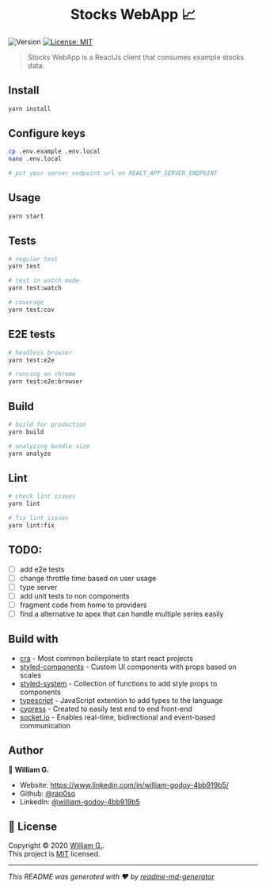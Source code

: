 <h1 align="center">Stocks WebApp 📈</h1>

<p>
  <img alt="Version" src="https://img.shields.io/badge/version-0.1.0-blue.svg?cacheSeconds=2592000" />
  <a href="https://opensource.org/licenses/MIT" target="_blank">
    <img alt="License: MIT" src="https://img.shields.io/badge/License-MIT-yellow.svg" />
  </a>
</p>

> Stocks WebApp is a ReactJs client that consumes example stocks data.

## Install

```sh
yarn install
```

## Configure keys

```sh
cp .env.example .env.local
nano .env.local

# put your server endpoint url on REACT_APP_SERVER_ENDPOINT
```

## Usage

```sh
yarn start
```

## Tests

```sh
# regular test
yarn test

# test in watch mode
yarn test:watch

# coverage
yarn test:cov
```

## E2E tests

```sh
# headless browser
yarn test:e2e

# running on chrome
yarn test:e2e:browser
```

## Build

```sh
# build for production
yarn build

# analyzing bundle size
yarn analyze
```

## Lint

```sh
# check lint issues
yarn lint

# fix lint issues
yarn lint:fix
```

## TODO:

- [ ] add e2e tests
- [ ] change throttle time based on user usage
- [ ] type server
- [ ] add unit tests to non components
- [ ] fragment code from home to providers
- [ ] find a alternative to apex that can handle multiple series easily

## Build with

- [cra](https://create-react-app.dev) - Most common boilerplate to start react
  projects
- [styled-components](https://www.styled-components.com) - Custom UI components
  with props based on scales
- [styled-system](https://styled-system.com) - Collection of functions to add
  style props to components
- [typescript](https://www.typescriptlang.org) - JavaScript extention to add
  types to the language
- [cypress](https://www.cypress.io/) - Created to easily test end to end
  front-end
- [socket.io](https://socket.io/) - Enables real-time, bidirectional and
  event-based communication

## Author

👤 **William G.**

- Website: https://www.linkedin.com/in/william-godoy-4bb919b5/
- Github: [@rap0so](https://github.com/rap0so)
- LinkedIn:
  [@william-godoy-4bb919b5](https://linkedin.com/in/william-godoy-4bb919b5)

## 📝 License

Copyright © 2020 [William G.](https://github.com/rap0so).<br /> This project is
[MIT](https://opensource.org/licenses/MIT) licensed.

---

_This README was generated with ❤️ by
[readme-md-generator](https://github.com/kefranabg/readme-md-generator)_
